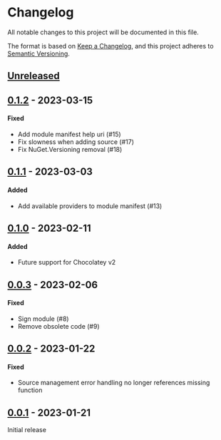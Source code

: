 # Changelog
All notable changes to this project will be documented in this file.

The format is based on [Keep a Changelog](https://keepachangelog.com/en/1.0.0/),
and this project adheres to [Semantic Versioning](https://semver.org/spec/v2.0.0.html).

## [Unreleased]

## [0.1.2] - 2023-03-15

#### Fixed

- Add module manifest help uri (#15)
- Fix slowness when adding source (#17)
- Fix NuGet.Versioning removal (#18)

## [0.1.1] - 2023-03-03

#### Added

- Add available providers to module manifest (#13)

## [0.1.0] - 2023-02-11

#### Added

- Future support for Chocolatey v2

## [0.0.3] - 2023-02-06

#### Fixed

- Sign module (#8)
- Remove obsolete code (#9)

## [0.0.2] - 2023-01-22

#### Fixed

- Source management error handling no longer references missing function

## [0.0.1] - 2023-01-21

Initial release

[Unreleased]: https://github.com/AnyPackage/AnyPackage.Chocolatey/compare/v0.1.2...HEAD
[0.1.2]: https://github.com/AnyPackage/AnyPackage.Chocolatey/releases/tag/v0.1.2
[0.1.1]: https://github.com/AnyPackage/AnyPackage.Chocolatey/releases/tag/v0.1.1
[0.1.0]: https://github.com/AnyPackage/AnyPackage.Chocolatey/releases/tag/v0.1.0
[0.0.3]: https://github.com/AnyPackage/AnyPackage.Chocolatey/releases/tag/v0.0.3
[0.0.2]: https://github.com/AnyPackage/AnyPackage.Chocolatey/releases/tag/v0.0.2
[0.0.1]: https://github.com/AnyPackage/AnyPackage.Chocolatey/releases/tag/v0.0.1